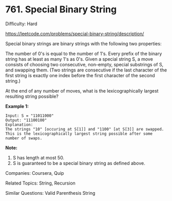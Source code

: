 # 761. Special Binary String

Difficulty: Hard

https://leetcode.com/problems/special-binary-string/description/

Special binary strings are binary strings with the following two properties:

The number of 0's is equal to the number of 1's.
Every prefix of the binary string has at least as many 1's as 0's.
Given a special string S, a move consists of choosing two consecutive, non-empty, special substrings of S, and swapping them. (Two strings are consecutive if the last character of the first string is exactly one index before the first character of the second string.)

At the end of any number of moves, what is the lexicographically largest resulting string possible?

**Example 1:**
```
Input: S = "11011000"
Output: "11100100"
Explanation:
The strings "10" [occuring at S[1]] and "1100" [at S[3]] are swapped.
This is the lexicographically largest string possible after some number of swaps.
```
**Note:**
1. S has length at most 50.
2. S is guaranteed to be a special binary string as defined above.

Companies: Coursera, Quip

Related Topics: String, Recursion

Similar Questions: Valid Parenthesis String
